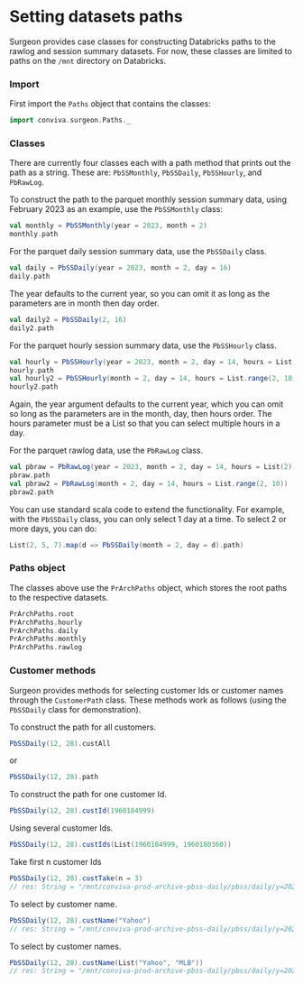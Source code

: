 # Setting datasets paths

Surgeon provides case classes for constructing Databricks paths to the rawlog
and session summary datasets. For now, these classes are limited to paths on the
`/mnt` directory on Databricks.


### Import
First import the `Paths` object that contains the classes:

```scala mdoc 
import conviva.surgeon.Paths._
```

### Classes

There are currently four classes each with a path method that prints out the
path as a string. These are: `PbSSMonthly`, `PbSSDaily`, `PbSSHourly`, and
`PbRawLog`.

To construct the path to the parquet monthly session summary data, using
February 2023 as an example, use the `PbSSMonthly` class: 

```scala mdoc
val monthly = PbSSMonthly(year = 2023, month = 2)
monthly.path
```

For the parquet daily session summary data, use the `PbSSDaily` class.

```scala mdoc 
val daily = PbSSDaily(year = 2023, month = 2, day = 16)
daily.path
```

The year defaults to the current year, so you can omit it as long as the
parameters are in month then day order. 

```scala mdoc
val daily2 = PbSSDaily(2, 16)
daily2.path
```

For the parquet hourly session summary data, use the `PbSSHourly` class. 

```scala mdoc 
val hourly = PbSSHourly(year = 2023, month = 2, day = 14, hours = List(2))
hourly.path
val hourly2 = PbSSHourly(month = 2, day = 14, hours = List.range(2, 10))
hourly2.path
```
Again, the year argument defaults to the current year, which you can omit so
long as the parameters are in the month, day, then hours order. The hours parameter
must be a List so that you can select multiple hours in a day. 

For the parquet rawlog data, use the `PbRawLog` class. 

```scala mdoc 
val pbraw = PbRawLog(year = 2023, month = 2, day = 14, hours = List(2))
pbraw.path
val pbraw2 = PbRawLog(month = 2, day = 14, hours = List.range(2, 10))
pbraw2.path
```

You can use standard scala code to extend the functionality. For example, with
the `PbSSDaily` class, you can only select 1 day at a time. To select 2 or more
days, you can do:

```scala mdoc
List(2, 5, 7).map(d => PbSSDaily(month = 2, day = d).path)
```


### Paths object

The classes above use the `PrArchPaths` object, which stores the root paths to
the respective datasets.

```scala mdoc 
PrArchPaths.root
PrArchPaths.hourly
PrArchPaths.daily
PrArchPaths.monthly
PrArchPaths.rawlog
```

### Customer methods

Surgeon provides methods for selecting customer Ids or customer names through
the `CustomerPath` class. These methods work as follows (using the `PbSSDaily`
class for demonstration).

To construct the path for all customers.

```scala mdoc 
PbSSDaily(12, 28).custAll
```
or 

```scala mdoc
PbSSDaily(12, 28).path
```

To construct the path for one customer Id. 

```scala mdoc
PbSSDaily(12, 28).custId(1960184999)
```

Using several customer Ids.

```scala mdoc
PbSSDaily(12, 28).custIds(List(1960184999, 1960180360))
``` 
Take first n customer Ids

```scala 
PbSSDaily(12, 28).custTake(n = 3)
// res: String = "/mnt/conviva-prod-archive-pbss-daily/pbss/daily/y=2023/m=12/dt=d2023_12_28_08_00_to_2023_12_29_08_00/cust={1960180360,1960180361,1960180388}"
```

To select by customer name.

```scala 
PbSSDaily(12, 28).custName("Yahoo")
// res: String = "/mnt/conviva-prod-archive-pbss-daily/pbss/daily/y=2023/m=12/dt=d2023_12_28_08_00_to_2023_12_29_08_00/cust={450695772}"

``` 
To select by customer names.
```scala 
PbSSDaily(12, 28).custName(List("Yahoo", "MLB"))
// res: String = "/mnt/conviva-prod-archive-pbss-daily/pbss/daily/y=2023/m=12/dt=d2023_12_28_08_00_to_2023_12_29_08_00/cust={450695772,1960180361}"
``` 

